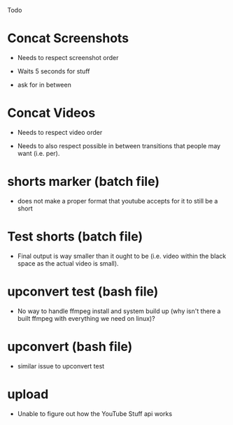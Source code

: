 Todo

# Concat Screenshots

- Needs to respect screenshot order

- Waits 5 seconds for stuff

- ask for in between

# Concat Videos

- Needs to respect video order

- Needs to also respect possible in between transitions that people may want (i.e. per).

# shorts marker (batch file)

- does not make a proper format that youtube accepts for it to still be a short

# Test shorts (batch file)

- Final output is way smaller than it ought to be (i.e. video within the black space as the actual video is small).

# upconvert test (bash file)

- No way to handle ffmpeg install and system build up (why isn't there a built ffmpeg with everything we need on linux)?

# upconvert (bash file)

- similar issue to upconvert test

# upload

- Unable to figure out how the YouTube Stuff api works